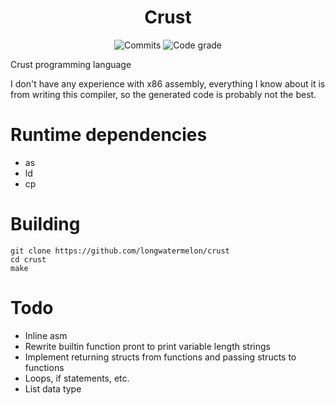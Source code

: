 <div align="center">

# Crust
![Commits](https://img.shields.io/github/commit-activity/w/longwatermelon/crust)
![Code grade](https://api.codiga.io/project/30823/status/svg)
</div>

Crust programming language

I don't have any experience with x86 assembly, everything I know about it is from writing this compiler, so the generated code is probably not the best.

# Runtime dependencies
*  as
*  ld
*  cp

# Building
```
git clone https://github.com/longwatermelon/crust
cd crust
make
```

# Todo
*  Inline asm
*  Rewrite builtin function pront to print variable length strings
*  Implement returning structs from functions and passing structs to functions
*  Loops, if statements, etc.
*  List data type

